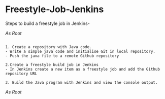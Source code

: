 # Freestyle-Job-Jenkins

Steps to build a freestyle job in Jenkins-

*As Root*
```

1. Create a repository with Java code.
- Write a simple java code and initialise Git in local repository.
- Push the java file to a remote Github repository

2.Create a freestyle build job in Jenkins
- In Jenkins create a new item as a freestyle job and add the Github repository URL

3. Build the Java program with Jenkins and view the console output.

```
*As Root*
